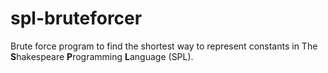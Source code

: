 # spl-bruteforcer

Brute force program to find the shortest way to represent constants in The **S**hakespeare **P**rogramming **L**anguage (SPL).

